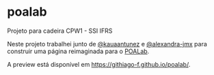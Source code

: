 # poalab
Projeto para cadeira CPW1 - SSI IFRS

Neste projeto trabalhei junto de [@kauaantunez](https://github.com/kauantunez) e [@alexandra-jmx](https://github.com/alexandra-jmx) 
para construir uma página reimaginada para o [POALab](https://www.poalab.net.br/). 

A preview está disponível em <https://githiago-f.github.io/poalab/>.

